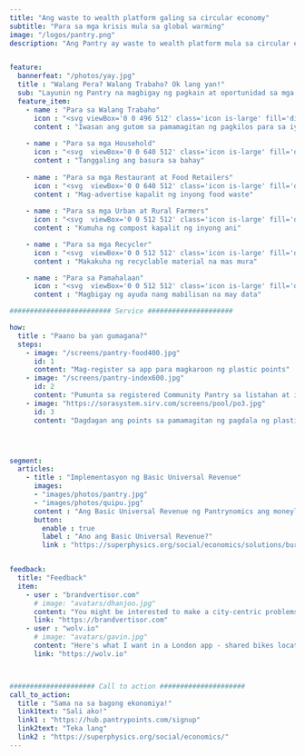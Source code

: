 ```yaml
---
title: "Ang waste to wealth platform galing sa circular economy"
subtitle: "Para sa mga krisis mula sa global warming"
image: "/logos/pantry.png"
description: "Ang Pantry ay waste to wealth platform mula sa circular economy"


feature:
  bannerfeat: "/photos/yay.jpg"
  title : "Walang Pera? Walang Trabaho? Ok lang yan!"
  sub: "Layunin ng Pantry na magbigay ng pagkain at oportunidad sa mga walang trabaho, kagaya ng mga community pantry"
  feature_item:
    - name : "Para sa Walang Trabaho"
      icon : "<svg viewBox='0 0 496 512' class='icon is-large' fill='dimgray'><path d='M248 8C111 8 0 119 0 256s111 248 248 248 248-111 248-248S385 8 248 8zm80 168c17.7 0 32 14.3 32 32s-14.3 32-32 32-32-14.3-32-32 14.3-32 32-32zm-160 0c17.7 0 32 14.3 32 32s-14.3 32-32 32-32-14.3-32-32 14.3-32 32-32zm170.2 218.2C315.8 367.4 282.9 352 248 352s-67.8 15.4-90.2 42.2c-13.5 16.3-38.1-4.2-24.6-20.5C161.7 339.6 203.6 320 248 320s86.3 19.6 114.7 53.8c13.6 16.2-11 36.7-24.5 20.4z'/></svg>"
      content : "Iwasan ang gutom sa pamamagitan ng pagkilos para sa iyong komunidad"
      
    - name : "Para sa mga Household"
      icon : "<svg  viewBox='0 0 640 512' class='icon is-large' fill='dimgray'><path d='M50.2 375.6c2.3 8.5 11.1 13.6 19.6 11.3l216.4-58c8.5-2.3 13.6-11.1 11.3-19.6l-49.7-185.5c-2.3-8.5-11.1-13.6-19.6-11.3L151 133.3l24.8 92.7-61.8 16.5-24.8-92.7-77.3 20.7C3.4 172.8-1.7 181.6.6 190.1l49.6 185.5zM384 0c-17.7 0-32 14.3-32 32v323.6L5.9 450c-4.3 1.2-6.8 5.6-5.6 9.8l12.6 46.3c1.2 4.3 5.6 6.8 9.8 5.6l393.7-107.4C418.8 464.1 467.6 512 528 512c61.9 0 112-50.1 112-112V0H384zm144 448c-26.5 0-48-21.5-48-48s21.5-48 48-48 48 21.5 48 48-21.5 48-48 48z'/></svg>"
      content : "Tanggaling ang basura sa bahay"
      
    - name : "Para sa mga Restaurant at Food Retailers"
      icon : "<svg  viewBox='0 0 640 512' class='icon is-large' fill='dimgray'><path d='M192 384h192c53 0 96-43 96-96h32c70.6 0 128-57.4 128-128S582.6 32 512 32H120c-13.3 0-24 10.7-24 24v232c0 53 43 96 96 96zM512 96c35.3 0 64 28.7 64 64s-28.7 64-64 64h-32V96h32zm47.7 384H48.3c-47.6 0-61-64-36-64h583.3c25 0 11.8 64-35.9 64z'/></svg>"
      content : "Mag-advertise kapalit ng inyong food waste"
    
    - name : "Para sa mga Urban at Rural Farmers"
      icon : "<svg  viewBox='0 0 512 512' class='icon is-large' fill='dimgray'><path d='M64 96H0c0 123.7 100.3 224 224 224v144c0 8.8 7.2 16 16 16h32c8.8 0 16-7.2 16-16V320C288 196.3 187.7 96 64 96zm384-64c-84.2 0-157.4 46.5-195.7 115.2 27.7 30.2 48.2 66.9 59 107.6C424 243.1 512 147.9 512 32h-64z'/></svg>"
      content : "Kumuha ng compost kapalit ng inyong ani"

    - name : "Para sa mga Recycler"
      icon : "<svg  viewBox='0 0 512 512' class='icon is-large' fill='dimgray'><path d='M184.561 261.903c3.232 13.997-12.123 24.635-24.068 17.168l-40.736-25.455-50.867 81.402C55.606 356.273 70.96 384 96.012 384H148c6.627 0 12 5.373 12 12v40c0 6.627-5.373 12-12 12H96.115c-75.334 0-121.302-83.048-81.408-146.88l50.822-81.388-40.725-25.448c-12.081-7.547-8.966-25.961 4.879-29.158l110.237-25.45c8.611-1.988 17.201 3.381 19.189 11.99l25.452 110.237zm98.561-182.915l41.289 66.076-40.74 25.457c-12.051 7.528-9 25.953 4.879 29.158l110.237 25.45c8.672 1.999 17.215-3.438 19.189-11.99l25.45-110.237c3.197-13.844-11.99-24.719-24.068-17.168l-40.687 25.424-41.263-66.082c-37.521-60.033-125.209-60.171-162.816 0l-17.963 28.766c-3.51 5.62-1.8 13.021 3.82 16.533l33.919 21.195c5.62 3.512 13.024 1.803 16.536-3.817l17.961-28.743c12.712-20.341 41.973-19.676 54.257-.022zM497.288 301.12l-27.515-44.065c-3.511-5.623-10.916-7.334-16.538-3.821l-33.861 21.159c-5.62 3.512-7.33 10.915-3.818 16.536l27.564 44.112c13.257 21.211-2.057 48.96-27.136 48.96H320V336.02c0-14.213-17.242-21.383-27.313-11.313l-80 79.981c-6.249 6.248-6.249 16.379 0 22.627l80 79.989C302.689 517.308 320 510.3 320 495.989V448h95.88c75.274 0 121.335-82.997 81.408-146.88z'/></svg>"    
      content : "Makakuha ng recyclable material na mas mura"

    - name : "Para sa Pamahalaan"
      icon : "<svg  viewBox='0 0 512 512' class='icon is-large' fill='dimgray'><path d='M504.971 199.362l-22.627-22.627c-9.373-9.373-24.569-9.373-33.941 0l-5.657 5.657L329.608 69.255l5.657-5.657c9.373-9.373 9.373-24.569 0-33.941L312.638 7.029c-9.373-9.373-24.569-9.373-33.941 0L154.246 131.48c-9.373 9.373-9.373 24.569 0 33.941l22.627 22.627c9.373 9.373 24.569 9.373 33.941 0l5.657-5.657 39.598 39.598-81.04 81.04-5.657-5.657c-12.497-12.497-32.758-12.497-45.255 0L9.373 412.118c-12.497 12.497-12.497 32.758 0 45.255l45.255 45.255c12.497 12.497 32.758 12.497 45.255 0l114.745-114.745c12.497-12.497 12.497-32.758 0-45.255l-5.657-5.657 81.04-81.04 39.598 39.598-5.657 5.657c-9.373 9.373-9.373 24.569 0 33.941l22.627 22.627c9.373 9.373 24.569 9.373 33.941 0l124.451-124.451c9.372-9.372 9.372-24.568 0-33.941z'/></svg>"    
      content : "Magbigay ng ayuda nang mabilisan na may data"

######################### Service #####################

how:
  title : "Paano ba yan gumagana?"  
  steps:
    - image: "/screens/pantry-food400.jpg"
      id: 1
      content: "Mag-register sa app para magkaroon ng plastic points"
    - image: "/screens/pantry-index600.jpg"
      id: 2
      content: "Pumunta sa registered Community Pantry sa listahan at i-covert ang iyong points sa pagkain"
    - image: "https://sorasystem.sirv.com/screens/pool/po3.jpg"
      id: 3
      content: "Dagdagan ang points sa pamamagitan ng pagdala ng plastik, metal, bote, o compost"




segment:
  articles:
    - title : "Implementasyon ng Basic Universal Revenue"
      images:
      - "images/photos/pantry.jpg"
      - "images/photos/quipu.jpg"
      content : "Ang Basic Universal Revenue ng Pantrynomics ang moneyless version ng Universal Basic Income of Economics. Ang sinaunang version nito ay ang 'quipu strings' na ginamit ng mga Inca"
      button:
        enable : true
        label : "Ano ang Basic Universal Revenue?"
        link : "https://superphysics.org/social/economics/solutions/bur"


feedback:
  title: "Feedback"
  item:
    - user : "brandvertisor.com"
      # image: "avatars/dhanjoo.jpg"
      content: "You might be interested to make a city-centric problems & solutions voting.. transparency in citizens votes per problem can help a lot in lost time/money"
      link: "https://brandvertisor.com"
    - user : "wolv.io"
      # image: "avatars/gavin.jpg"
      content: "Here's what I want in a London app - shared bikes locator, quirky facts, history, council tax. " 
      link: "https://wolv.io"



##################### Call to action #####################
call_to_action:
  title : "Sama na sa bagong ekonomiya!"
  link1text: "Sali ako!"
  link1 : "https://hub.pantrypoints.com/signup"
  link2text: "Teka lang"
  link2 : "https://superphysics.org/social/economics/"
---
```

